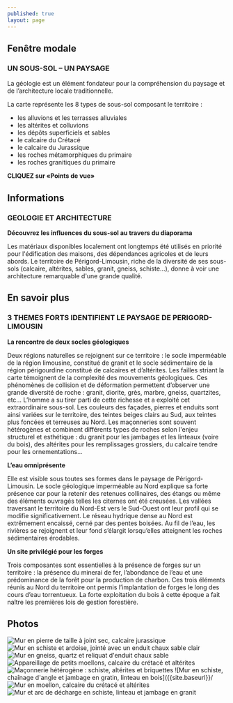 ```yaml
---
published: true
layout: page
---
```


## Fenêtre modale

### UN SOUS-SOL – UN PAYSAGE

La géologie est un élément fondateur pour la compréhension du paysage et de l’architecture locale traditionnelle.

La carte représente les 8 types de sous-sol composant le territoire :

- les alluvions et les terrasses alluviales 
- les altérites et colluvions
- les dépôts superficiels et sables
- le calcaire du Crétacé
- le calcaire du Jurassique
- les roches métamorphiques du primaire
- les roches granitiques du primaire

**CLIQUEZ sur «Points de vue»**

## Informations

### GEOLOGIE ET ARCHITECTURE

**Découvrez les influences du sous-sol au travers du diaporama**

Les matériaux disponibles localement ont longtemps été utilisés en priorité pour l'édification des maisons, des dépendances agricoles et de leurs abords. Le territoire de Périgord-Limousin, riche de la diversité de ses sous-sols (calcaire, altérites, sables, granit, gneiss, schiste...), donne à voir une architecture remarquable d'une grande qualité.

## En savoir plus

### 3 THEMES FORTS IDENTIFIENT LE PAYSAGE DE PERIGORD-LIMOUSIN

**La rencontre de deux socles géologiques**

Deux régions naturelles se rejoignent sur ce territoire : le socle imperméable de la région limousine, constitué de granit et le socle sédimentaire de la région périgourdine constitué de calcaires et d’altérites. Les failles striant la carte témoignent de la complexité des mouvements géologiques. Ces phénomènes de collision et de déformation permettent d’observer une grande diversité de roche : granit, diorite, grès, marbre, gneiss, quartzites, etc… L’homme a su tirer parti de cette richesse et a exploité cet extraordinaire sous-sol. Les couleurs des façades, pierres et enduits sont ainsi variées sur le territoire, des teintes beiges clairs au Sud, aux teintes plus foncées et terreuses au Nord. Les maçonneries sont souvent hétérogènes et combinent différents types de roches selon l'enjeu structurel et esthétique : du granit pour les jambages et les linteaux (voire du bois), des altérites pour les remplissages grossiers, du calcaire tendre pour les ornementations...

**L’eau omniprésente**

Elle est visible sous toutes ses formes dans le paysage de Périgord-Limousin. Le socle géologique imperméable au Nord explique sa forte présence car pour la retenir des retenues collinaires, des étangs ou même des éléments ouvragés telles les citernes ont été creusées. Les vallées traversant le territoire du Nord-Est vers le Sud-Ouest ont leur profil qui se modifie significativement. Le réseau hydrique dense au Nord est extrêmement encaissé, cerné par des pentes boisées. Au fil de l’eau, les rivières se rejoignent et leur fond s’élargit lorsqu’elles atteignent les roches sédimentaires érodables.

**Un site privilégié pour les forges**

Trois composantes sont essentielles à la présence de forges sur un territoire : la présence du minerai de fer, l’abondance de l’eau et une prédominance de la forêt pour la production de charbon. Ces trois éléments réunis au Nord du territoire ont permis l’implantation de forges le long des cours d’eau torrentueux. La forte exploitation du bois à cette époque a fait naître les premières lois de gestion forestière.

## Photos
![Mur en pierre de taille à joint sec, calcaire jurassique]({{site.baseurl}}/data/images/3/geographie/03_GEOGRAPHIE_01.jpg)
![Mur en schiste et ardoise, jointé avec un enduit chaux sable clair]({{site.baseurl}}/data/images/3/geographie/03_GEOGRAPHIE_02.jpg)
![Mur en gneiss, quartz et reliquat d'enduit chaux sable]({{site.baseurl}}/data/images/3/geographie/03_GEOGRAPHIE_03.jpg)
![Appareillage de petits moellons, calcaire du crétacé et altérites]({{site.baseurl}}/data/images/3/geographie/03_GEOGRAPHIE_04.jpg)
![Maçonnerie hétérogène : schiste, altérites et briquettes]({{site.baseurl}}/data/images/3/geographie/03_GEOGRAPHIE_05.jpg)
![Mur en schiste, chaînage d'angle et jambage en gratin, linteau en bois]({{site.baseurl}}/![Mur en moellon, calcaire du crétacé et altérites]({{site.baseurl}}/data/images/3/geographie/03_GEOGRAPHIE_07.jpg)
![Mur et arc de décharge en schiste, linteau et jambage en granit]({{site.baseurl}}/data/images/3/geographie/03_GEOGRAPHIE_08.jpg)



